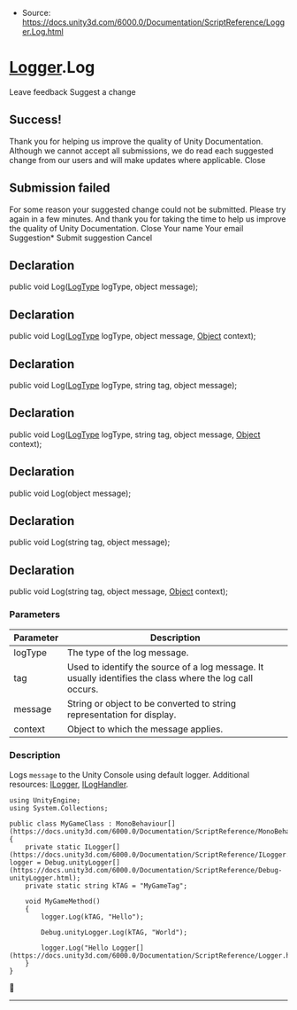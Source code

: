 * Source: https://docs.unity3d.com/6000.0/Documentation/ScriptReference/Logger.Log.html

#  [Logger](https://docs.unity3d.com/6000.0/Documentation/ScriptReference/Logger.html).Log
Leave feedback
Suggest a change
## Success!
Thank you for helping us improve the quality of Unity Documentation. Although we cannot accept all submissions, we do read each suggested change from our users and will make updates where applicable.
Close
## Submission failed
For some reason your suggested change could not be submitted. Please <a>try again</a> in a few minutes. And thank you for taking the time to help us improve the quality of Unity Documentation.
Close
Your name Your email Suggestion* Submit suggestion
Cancel
## Declaration
public void Log([LogType](https://docs.unity3d.com/6000.0/Documentation/ScriptReference/LogType.html) logType, object message); 
## Declaration
public void Log([LogType](https://docs.unity3d.com/6000.0/Documentation/ScriptReference/LogType.html) logType, object message, [Object](https://docs.unity3d.com/6000.0/Documentation/ScriptReference/Object.html) context); 
## Declaration
public void Log([LogType](https://docs.unity3d.com/6000.0/Documentation/ScriptReference/LogType.html) logType, string tag, object message); 
## Declaration
public void Log([LogType](https://docs.unity3d.com/6000.0/Documentation/ScriptReference/LogType.html) logType, string tag, object message, [Object](https://docs.unity3d.com/6000.0/Documentation/ScriptReference/Object.html) context); 
## Declaration
public void Log(object message); 
## Declaration
public void Log(string tag, object message); 
## Declaration
public void Log(string tag, object message, [Object](https://docs.unity3d.com/6000.0/Documentation/ScriptReference/Object.html) context); 
### Parameters
Parameter | Description  
---|---  
logType | The type of the log message.  
tag | Used to identify the source of a log message. It usually identifies the class where the log call occurs.  
message | String or object to be converted to string representation for display.  
context | Object to which the message applies.  
### Description
Logs `message` to the Unity Console using default logger.
Additional resources: [ILogger](https://docs.unity3d.com/6000.0/Documentation/ScriptReference/ILogger.html), [ILogHandler](https://docs.unity3d.com/6000.0/Documentation/ScriptReference/ILogHandler.html).
```
using UnityEngine;
using System.Collections;  
  
public class MyGameClass : MonoBehaviour[](https://docs.unity3d.com/6000.0/Documentation/ScriptReference/MonoBehaviour.html)
{
    private static ILogger[](https://docs.unity3d.com/6000.0/Documentation/ScriptReference/ILogger.html) logger = Debug.unityLogger[](https://docs.unity3d.com/6000.0/Documentation/ScriptReference/Debug-unityLogger.html);
    private static string kTAG = "MyGameTag";  
  
    void MyGameMethod()
    {
        logger.Log(kTAG, "Hello");  
  
        Debug.unityLogger.Log(kTAG, "World");  
  
        logger.Log("Hello Logger[](https://docs.unity3d.com/6000.0/Documentation/ScriptReference/Logger.html)");
    }
}

```

* * *
